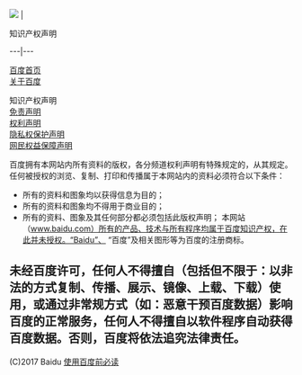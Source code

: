 [![](//www.baidu.com/img/logo-yy.gif)](http://www.baidu.com) |

知识产权声明  
  
---|---  
  

[百度首页](http://www.baidu.com)  
[关于百度](http://home.baidu.com/)

  

知识产权声明  
[免责声明](index.html)  
[权利声明](right.html)  
[隐私权保护声明](yinsiquan.html)  
[网民权益保障声明](baozhang.html)

百度拥有本网站内所有资料的版权，各分频道权利声明有特殊规定的，从其规定。任何被授权的浏览、复制、打印和传播属于本网站内的资料必须符合以下条件：

  * 所有的资料和图象均以获得信息为目的；
  * 所有的资料和图象均不得用于商业目的；
  * 所有的资料、图象及其任何部分都必须包括此版权声明；
本网站（www.baidu.com）所有的产品、技术与所有程序均属于百度知识产权，在此并未授权。“Baidu”、 “百度”及相关图形等为百度的注册商标。  
  
未经百度许可，任何人不得擅自（包括但不限于：以非法的方式复制、传播、展示、镜像、上载、下载）使用，或通过非常规方式（如：恶意干预百度数据）影响百度的正常服务，任何人不得擅自以软件程序自动获得百度数据。否则，百度将依法追究法律责任。  
---  
  
(C)2017 Baidu [使用百度前必读](index.html)

